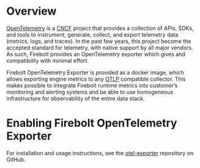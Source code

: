 # [](#overview)Overview

[OpenTelemetry](https://opentelemetry.io/) is a [CNCF](https://www.cncf.io/) project that provides a collection of APIs, SDKs, and tools to instrument, generate, collect, and export telemetry data (metrics, logs, and traces). In the past few years, this project become the accepted standard for telemetry, with native support by all major vendors. As such, Firebolt provides an OpenTelemetry exporter which gives and compatibility with minimal effort.

Firebolt OpenTelemetry Exporter is provided as a docker image, which allows exporting engine metrics to any [OTLP](https://opentelemetry.io/docs/specs/otel/protocol/) compatible collector. This makes possible to integrate Firebolt runtime metrics into customer’s monitoring and alerting systems and be able to use homogeneous infrastructure for observability of the entire data stack.

# [](#enabling-firebolt-opentelemetry-exporter)Enabling Firebolt OpenTelemetry Exporter

For installation and usage instructions, see the [otel-exporter](https://github.com/firebolt-db/otel-exporter) repository on GitHub.